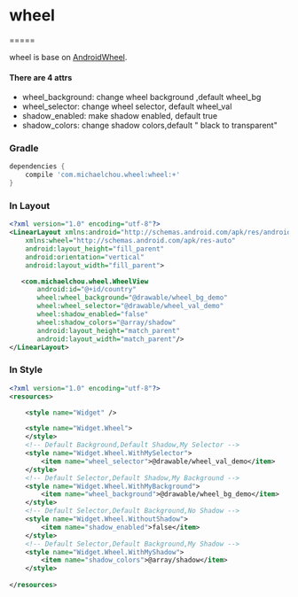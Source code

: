 # wheel
=====

wheel is base on [AndroidWheel](https://code.google.com/p/android-wheel/).
#### There are 4 attrs
* wheel_background: change wheel background ,default wheel_bg
* wheel_selector: change wheel selector, default wheel_val
* shadow_enabled: make shadow enabled, default true
* shadow_colors: change shadow colors,default " black to transparent"

### Gradle

```groovy
dependencies {
    compile 'com.michaelchou.wheel:wheel:+'
}

```

### In Layout

```xml
<?xml version="1.0" encoding="utf-8"?>
<LinearLayout xmlns:android="http://schemas.android.com/apk/res/android"
    xmlns:wheel="http://schemas.android.com/apk/res-auto"
	android:layout_height="fill_parent"
	android:orientation="vertical"
	android:layout_width="fill_parent">

   <com.michaelchou.wheel.WheelView
       android:id="@+id/country"
       wheel:wheel_background="@drawable/wheel_bg_demo"
       wheel:wheel_selector="@drawable/wheel_val_demo"
       wheel:shadow_enabled="false"
       wheel:shadow_colors="@array/shadow"
       android:layout_height="match_parent"
       android:layout_width="match_parent"/>
</LinearLayout>

```

### In Style

```xml
<?xml version="1.0" encoding="utf-8"?>
<resources>

    <style name="Widget" />

    <style name="Widget.Wheel">
    </style>
    <!-- Default Background,Default Shadow,My Selector -->
    <style name="Widget.Wheel.WithMySelector">
        <item name="wheel_selector">@drawable/wheel_val_demo</item>
    </style>
    <!-- Default Selector,Default Shadow,My Background -->
    <style name="Widget.Wheel.WithMyBackground">
        <item name="wheel_background">@drawable/wheel_bg_demo</item>
    </style>
    <!-- Default Selector,Default Background,No Shadow -->
    <style name="Widget.Wheel.WithoutShadow">
        <item name="shadow_enabled">false</item>
    </style>
    <!-- Default Selector,Default Background,My Shadow -->
    <style name="Widget.Wheel.WithMyShadow">
        <item name="shadow_colors">@array/shadow</item>
    </style>
    
</resources>

```
